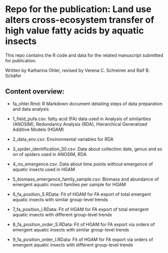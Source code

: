 # Repo for the publication: Land use alters cross-ecosystem transfer of high value fatty acids by aquatic insects

This repo contains the R code and data for the related manuscript submitted for publication.

Written by Katharina Ohler, revised by Verena C. Schreiner and Ralf B. Schäfer

## Content overview: 
  - fa_ohler.Rmd: R Markdown document detailing steps of data preparation and data analysis
  
  - 1_field_pufa.csv: fatty acid (FA) data used in Analysis of similarities (ANOSIM), Redundancy Analysis (RDA), Hierarchical Generalized Additive Models (HGAM)
  
  - 2_data_env.csv: Environmental variables for RDA
  
  - 3_spider_identification_30.csv: Data about collection date, genus and so on of spiders used in ANOSIM, RDA
  
  - 4_no_emergence.csv: Data about time points without emergence of aquatic insects used in HGAM
  
  - 5_biomass_emergence_family_sample.csv: Biomass and abundance of emergent aquatic insect families per sample for HGAM
  
  - 6_fa_position_S.RData: Fit of HGAM  for FA export of total emergent aquatic insects with similar group-level trends
  
  - 7_fa_position_I.RData: Fit of HGAM for FA export of total emergent aquatic insects with different group-level trends
  
  - 8_fa_position_order_S.RData: Fit of HGAM for FA export via orders of emergent aquatic insects with similar group-level trends
  
  - 9_fa_position_order_I.RData: Fit of HGAM for FA export via orders of emergent aquatic insects with different group-level trends
